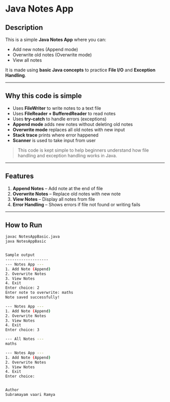 # Java Notes App

## Description
This is a simple **Java Notes App** where you can:
- Add new notes (Append mode)
- Overwrite old notes (Overwrite mode)
- View all notes

It is made using **basic Java concepts** to practice **File I/O** and **Exception Handling**.

---

## Why this code is simple
- Uses **FileWriter** to write notes to a text file
- Uses **FileReader + BufferedReader** to read notes
- Uses **try-catch** to handle errors (exceptions)
- **Append mode** adds new notes without deleting old notes
- **Overwrite mode** replaces all old notes with new input
- **Stack trace** prints where error happened
- **Scanner** is used to take input from user

> This code is kept simple to help beginners understand how file handling and exception handling works in Java.

---

## Features
1. **Append Notes** – Add note at the end of file
2. **Overwrite Notes** – Replace old notes with new note
3. **View Notes** – Display all notes from file
4. **Error Handling** – Shows errors if file not found or writing fails

---

## How to Run
   ```bash
javac NotesAppBasic.java
java NotesAppBasic


Sample output
-------------------
--- Notes App ---
1. Add Note (Append)
2. Overwrite Notes
3. View Notes
4. Exit
Enter choice: 2
Enter note to overwrite: maths
Note saved successfully!

--- Notes App ---
1. Add Note (Append)
2. Overwrite Notes
3. View Notes
4. Exit
Enter choice: 3

--- All Notes ---
maths

--- Notes App ---
1. Add Note (Append)
2. Overwrite Notes
3. View Notes
4. Exit
Enter choice:


Author
Subramayam vaari Ramya
